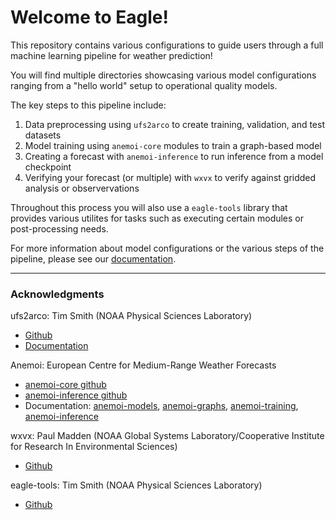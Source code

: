 # Welcome to Eagle!

This repository contains various configurations to guide users through a full machine learning pipeline for weather prediction!

You will find multiple directories showcasing various model configurations ranging from a "hello world" setup to operational quality models.

The key steps to this pipeline include:
1) Data preprocessing using `ufs2arco` to create training, validation, and test datasets
2) Model training using `anemoi-core` modules to train a graph-based model
3) Creating a forecast with `anemoi-inference` to run inference from a model checkpoint
4) Verifying your forecast (or multiple) with `wxvx` to verify against gridded analysis or observervations

Throughout this process you will also use a `eagle-tools` library that provides various utilites for tasks such as executing certain modules or post-processing needs.

For more information about model configurations or the various steps of the pipeline, please see our [documentation](https://global-eagle.readthedocs.io/en/latest/).

---------------------

### Acknowledgments

ufs2arco: Tim Smith (NOAA Physical Sciences Laboratory)
- [Github](https://github.com/NOAA-PSL/ufs2arco)
- [Documentation](https://ufs2arco.readthedocs.io/en/latest/)

Anemoi: European Centre for Medium-Range Weather Forecasts
- [anemoi-core github](https://github.com/ecmwf/anemoi-core)
- [anemoi-inference github](https://github.com/ecmwf/anemoi-inference)
- Documentation: [anemoi-models](https://anemoi.readthedocs.io/projects/models/en/latest/index.html), [anemoi-graphs](https://anemoi.readthedocs.io/projects/graphs/en/latest/), [anemoi-training](https://anemoi.readthedocs.io/projects/training/en/latest/), [anemoi-inference](https://anemoi.readthedocs.io/projects/inference/en/latest/)

wxvx: Paul Madden (NOAA Global Systems Laboratory/Cooperative Institute for Research In Environmental Sciences)
- [Github](https://github.com/maddenp-cu/wxvx)

eagle-tools: Tim Smith (NOAA Physical Sciences Laboratory)
- [Github](https://github.com/NOAA-PSL/eagle-tools)